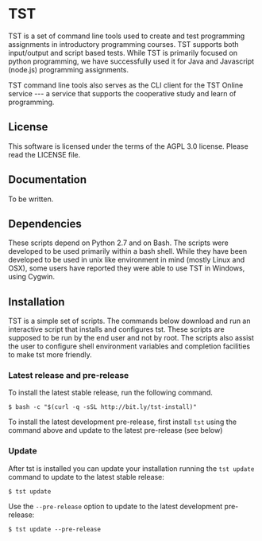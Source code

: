 # TST

TST is a set of command line tools used to create and test
programming assignments in introductory programming courses. TST
supports both input/output and script based tests. While TST is
primarily focused on python programming, we have successfully
used it for Java and Javascript (node.js) programming
assignments.

TST command line tools also serves as the CLI client for the TST
Online service --- a service that supports the cooperative study
and learn of programming.


## License

This software is licensed under the terms of the AGPL 3.0
license. Please read the LICENSE file.


## Documentation

To be written.


## Dependencies

These scripts depend on Python 2.7 and on Bash. The scripts were
developed to be used primarily within a bash shell. While they
have been developed to be used in unix like environment in mind
(mostly Linux and OSX), some users have reported they were able
to use TST in Windows, using Cygwin.


## Installation

TST is a simple set of scripts. The commands below download and
run an interactive script that installs and configures tst. These
scripts are supposed to be run by the end user and not by root.
The scripts also assist the user to configure shell environment
variables and completion facilities to make tst more friendly.

### Latest release and pre-release

To install the latest stable release, run the following command.

    $ bash -c "$(curl -q -sSL http://bit.ly/tst-install)"

To install the latest development pre-release, first install
`tst` using the command above and update to the latest
pre-release (see below)

### Update

After tst is installed you can update your installation running
the `tst update` command to update to the latest stable release:

    $ tst update

Use the `--pre-release` option to update to the latest
development pre-release:

    $ tst update --pre-release

